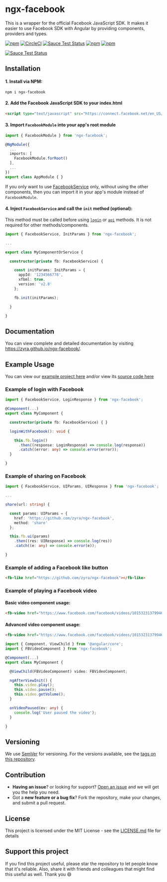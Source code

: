 # ngx-facebook

This is a wrapper for the official Facebook JavaScript SDK. It makes it easier to use Facebook SDK with Angular by providing components, providers and types.

[![npm](https://img.shields.io/npm/l/express.svg)](https://www.npmjs.com/package/ngx-facebook)
[![CircleCI](https://img.shields.io/circleci/project/github/zyra/ngx-facebook.svg)](https://circleci.com/gh/zyra/ngx-facebook)
[![Sauce Test Status](https://saucelabs.com/buildstatus/ng2facebooksdk)](https://saucelabs.com/u/ng2facebooksdk)
[![npm](https://img.shields.io/npm/dt/ngx-facebook.svg)](https://www.npmjs.com/package/ngx-facebook)
[![npm](https://img.shields.io/npm/dm/ngx-facebook.svg)](https://www.npmjs.com/package/ngx-facebook)

[![Sauce Test Status](https://saucelabs.com/browser-matrix/ng2facebooksdk.svg)](https://saucelabs.com/u/ng2facebooksdk)

## Installation

#### 1. Install via NPM:

```shell
npm i ngx-facebook
```

#### 2. Add the Facebook JavaScript SDK to your index.html

```html
<script type="text/javascript" src="https://connect.facebook.net/en_US/sdk.js"></script>
```

#### 3. Import `FacebookModule` into your app's root module

```typescript
import { FacebookModule } from 'ngx-facebook';

@NgModule({
  ...
  imports: [
    FacebookModule.forRoot()
  ],
  ...
})
export class AppModule { }
```

If you only want to use [FacebookService](https://zyra.github.io/ngx-facebook/facebook-service) only, without using the other components, then you can import it in your app's module instead of `FacebookModule`.

#### 4. Inject `FacebookService` and call the `init` method (optional):

This method must be called before using [`login`](https://zyra.github.io/ngx-facebook/facebook-service/#login) or [`api`](https://zyra.github.io/ngx-facebook/facebook-service/#api) methods. It is not required for other methods/components.

```typescript
import { FacebookService, InitParams } from 'ngx-facebook';

...

export class MyComponentOrService {

  constructor(private fb: FacebookService) {

    const initParams: InitParams = {
      appId: '1234566778',
      xfbml: true,
      version: 'v2.8'
    };

    fb.init(initParams);

  }

}
```

## Documentation

You can view complete and detailed documentation by visiting https://zyra.github.io/ngx-facebook/.

## Example Usage

You can view our [example project here](https://zyra.github.io/ngx-facebook-example/) and/or view its [source code here](https://github.com/zyra/ngx-facebook-example/)

### Example of login with Facebook

```typescript
import { FacebookService, LoginResponse } from 'ngx-facebook';

@Component(...)
export class MyComponent {

  constructor(private fb: FacebookService) { }

  loginWithFacebook(): void {

    this.fb.login()
      .then((response: LoginResponse) => console.log(response))
      .catch((error: any) => console.error(error));
  }

}
```

### Example of sharing on Facebook

```typescript
import { FacebookService, UIParams, UIResponse } from 'ngx-facebook';

...

share(url: string) {

  const params: UIParams = {
    href: 'https://github.com/zyra/ngx-facebook',
    method: 'share'
  };

  this.fb.ui(params)
    .then((res: UIResponse) => console.log(res))
    .catch((e: any) => console.error(e));

}
```

### Example of adding a Facebook like button

```html
<fb-like href="https://github.com/zyra/ngx-facebook"></fb-like>
```

### Example of playing a Facebook video

#### Basic video component usage:

```html
<fb-video href="https://www.facebook.com/facebook/videos/10153231379946729/"></fb-video>
```

#### Advanced video component usage:

```html
<fb-video href="https://www.facebook.com/facebook/videos/10153231379946729/" (paused)="onVideoPaused($event)"></fb-video>
```

```typescript
import { Component, ViewChild } from '@angular/core';
import { FBVideoComponent } from 'ngx-facebook';

@Component(...)
export class MyComponent {

  @ViewChild(FBVideoComponent) video: FBVideoComponent;

  ngAfterViewInit() {
    this.video.play();
    this.video.pause();
    this.video.getVolume();
  }

  onVideoPaused(ev: any) {
    console.log('User paused the video');
  }

}
```

## Versioning

We use [SemVer](https://semver.org/) for versioning. For the versions available, see the [tags on this repository](https://github.com/zyra/ngx-facebook/tags).

## Contribution

- **Having an issue**? or looking for support? [Open an issue](https://github.com/zyra/ngx-facebook/issues/new) and we will get you the help you need.
- Got a **new feature or a bug fix**? Fork the repository, make your changes, and submit a pull request.

## License

This project is licensed under the MIT License - see the [LICENSE.md](LICENSE.md) file for details  

## Support this project

If you find this project useful, please star the repository to let people know that it's reliable. Also, share it with friends and colleagues that might find this useful as well. Thank you :smile:
